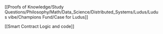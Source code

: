 [[Proofs of Knowledge/Study Questions/Philosophy/Math/Data_Science/Distributed_Systems/Ludus/Ludus vibe/Champions Fund/Case for Ludus]]

[[Smart Contract Logic and code]]
